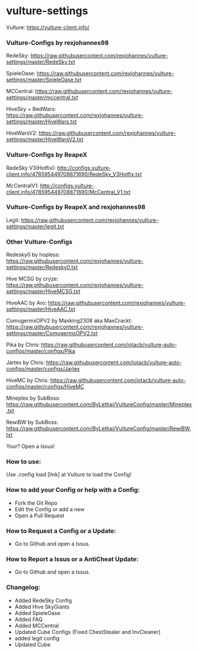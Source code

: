 # vulture-settings

Vulture: https://vulture-client.info/

### Vulture-Configs by rexjohannes98

RedeSky: https://raw.githubusercontent.com/rexjohannes/vulture-settings/master/RedeSky.txt

SpieleOase: https://raw.githubusercontent.com/rexjohannes/vulture-settings/master/SpieleOase.txt

MCCentral: https://raw.githubusercontent.com/rexjohannes/vulture-settings/master/mccentral.txt

HiveSky + BedWars: https://raw.githubusercontent.com/rexjohannes/vulture-settings/master/HiveWars.txt

HiveWarsV2: https://raw.githubusercontent.com/rexjohannes/vulture-settings/master/HiveWarsV2.txt

### Vulture-Configs by ReapeX

RedeSky V3(Hotfix): http://configs.vulture-client.info/478595449708871690/RedeSky_V3Hotfix.txt

McCentralV1: http://configs.vulture-client.info/478595449708871690/McCentral_V1.txt

### Vulture-Configs by ReapeX and rexjohannes98

Legit: https://raw.githubusercontent.com/rexjohannes/vulture-settings/master/legit.txt

### Other Vulture-Configs

Redesky0 by hopless: https://raw.githubusercontent.com/rexjohannes/vulture-settings/master/Redesky0.txt

Hive MCSG by cryze: https://raw.githubusercontent.com/rexjohannes/vulture-settings/master/HiveMCSG.txt

HiveAAC by Aro: https://raw.githubusercontent.com/rexjohannes/vulture-settings/master/HiveAAC.txt

ComugermsOPV2 by Maxking2308 aka MaxCrackt: https://raw.githubusercontent.com/rexjohannes/vulture-settings/master/ComugermsOPV2.txt

Pika by Chris: https://raw.githubusercontent.com/iotacb/vulture-auto-configs/master/configs/Pika

Jartex by Chris: https://raw.githubusercontent.com/iotacb/vulture-auto-configs/master/configs/Jartex

HiveMC by Chris: https://raw.githubusercontent.com/iotacb/vulture-auto-configs/master/configs/HiveMC

Mineplex by SubBoss: https://raw.githubusercontent.com/ByLethaj/VultureConfig/master/Mineplex.txt

RewiBW by SubBoss: https://raw.githubusercontent.com/ByLethaj/VultureConfig/master/RewiBW.txt

Your? Open a Issus!

### How to use:

Use .config load [link] at Vulture to load the Config!

### How to add your Config or help with a Config:

- Fork the Git Repo
- Edit the Config or add a new
- Open a Pull Request

### How to Request a Config or a Update:

- Go to Github and open a Issus.

### How to Report a Issus or a AntiCheat Update:

- Go to Github and open a Issus.

### Changelog:

- Added RedeSky Config
- Added Hive SkyGiants
- Added SpieleOase
- Added FAQ
- Added MCCentral 
- Updated Cube Configs (Fixed ChestStealer and InvCleaner)
- added legit config
- Updated Cube


